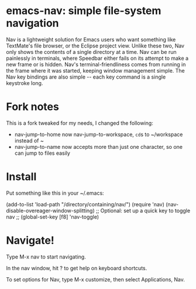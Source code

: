 emacs-nav: simple file-system navigation
========================================

Nav is a lightweight solution for Emacs users who want something like
TextMate's file browser, or the Eclipse project view. Unlike these
two, Nav only shows the contents of a single directory at a time. Nav
can be run painlessly in terminals, where Speedbar either fails on its
attempt to make a new frame or is hidden. Nav's terminal-friendliness
comes from running in the frame where it was started, keeping window
management simple. The Nav key bindings are also simple -- each
key command is a single keystroke long.

# Fork notes

This is a fork tweaked for my needs, I changed the following:

 * nav-jump-to-home now nav-jump-to-workspace, `cd`s to ~/workspace instead of ~
 * nav-jump-to-name now accepts more than just one character, so one can jump to files easily

# Install
Put something like this in your ~/.emacs:

(add-to-list 'load-path "/directory/containing/nav/")
(require 'nav)
(nav-disable-overeager-window-splitting)
;; Optional: set up a quick key to toggle nav
;; (global-set-key [f8] 'nav-toggle)

# Navigate!
Type M-x nav to start navigating.

In the nav window, hit ? to get help on keyboard shortcuts.

To set options for Nav, type M-x customize, then select Applications,
Nav.


